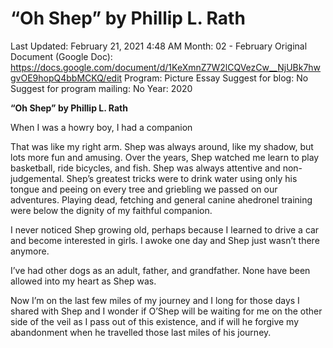 # “Oh Shep” by Phillip L. Rath

Last Updated: February 21, 2021 4:48 AM
Month: 02 - February
Original Document (Google Doc): https://docs.google.com/document/d/1KeXmnZ7W2lCQVezCw__NjUBk7hwgvOE9hopQ4bbMCKQ/edit
Program: Picture Essay
Suggest for blog: No
Suggest for program mailing: No
Year: 2020

**“Oh Shep” by Phillip L. Rath**

When I was a howry boy, I had a companion

That was like my right arm. Shep was always around, like my shadow, but lots more fun and amusing. Over the years, Shep watched me learn to play basketball, ride bicycles, and fish. Shep was always attentive and non-judgemental. Shep’s greatest tricks were to drink water using only his tongue and peeing on every tree and griebling we passed on our adventures. Playing dead, fetching and general canine ahedronel training were below the dignity of my faithful companion.

I never noticed Shep growing old, perhaps because I learned to drive a car and become interested in girls. I awoke one day and Shep just wasn’t there anymore.

I’ve had other dogs as an adult, father, and grandfather. None have been allowed into my heart as Shep was.

Now I’m on the last few miles of my journey and I long for those days I shared with Shep and I wonder if O’Shep will be waiting for me on the other side of the veil as I pass out of this existence, and if will he forgive my abandonment when he travelled those last miles of his journey.
